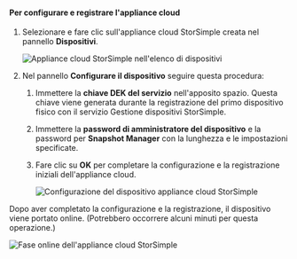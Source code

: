 <a id="to-configure-and-register-the-cloud-appliance" class="xliff"></a>

#### Per configurare e registrare l'appliance cloud

1. Selezionare e fare clic sull'appliance cloud StorSimple creata nel pannello **Dispositivi**.

    ![Appliance cloud StorSimple nell'elenco di dispositivi](./media/storsimple-8000-create-cloud-appliance-u2/sca-create3.png)
2. Nel pannello **Configurare il dispositivo** seguire questa procedura:
    
    1. Immettere la **chiave DEK del servizio** nell'apposito spazio. Questa chiave viene generata durante la registrazione del primo dispositivo fisico con il servizio Gestione dispositivi StorSimple.

    2. Immettere la **password di amministratore del dispositivo** e la password per **Snapshot Manager** con la lunghezza e le impostazioni specificate.

    3. Fare clic su **OK** per completare la configurazione e la registrazione iniziali dell'appliance cloud.
    
        ![Configurazione del dispositivo appliance cloud StorSimple](./media/storsimple-8000-configure-register-cloud-appliance/sca-configure1.png)

Dopo aver completato la configurazione e la registrazione, il dispositivo viene portato online. (Potrebbero occorrere alcuni minuti per questa operazione.)

![Fase online dell'appliance cloud StorSimple](./media/storsimple-8000-configure-register-cloud-appliance/sca-configure2.png)

